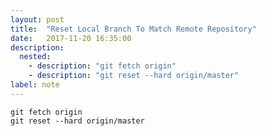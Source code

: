 ```yaml
---
layout: post
title:  "Reset Local Branch To Match Remote Repository"
date:   2017-11-20 16:35:00
description:
  nested:
    - description: "git fetch origin"
    - description: "git reset --hard origin/master"
label: note
---
```


``` shell
git fetch origin
git reset --hard origin/master
```
